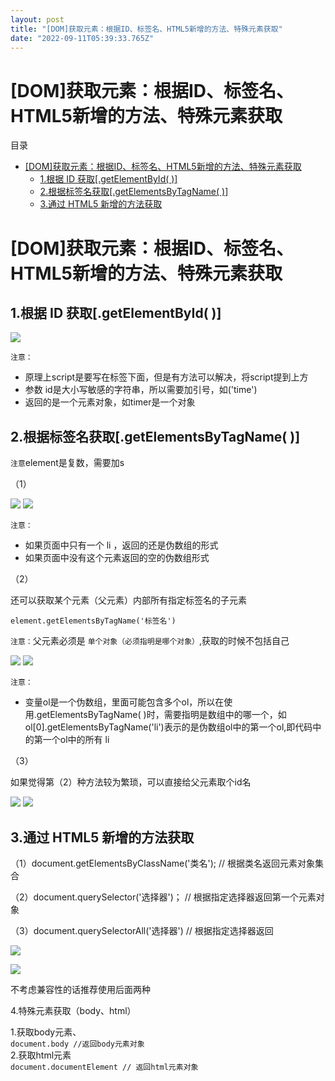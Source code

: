 ```yaml
---
layout: post
title: "[DOM]获取元素：根据ID、标签名、HTML5新增的方法、特殊元素获取"
date: "2022-09-11T05:39:33.765Z"
---
```

\[DOM\]获取元素：根据ID、标签名、HTML5新增的方法、特殊元素获取
======================================

目录

*   [\[DOM\]获取元素：根据ID、标签名、HTML5新增的方法、特殊元素获取](#dom获取元素根据id标签名html5新增的方法特殊元素获取)
    *   [1.根据 ID 获取\[.getElementById( )\]](#1根据-id-获取getelementbyid-)
    *   [2.根据标签名获取\[.getElementsByTagName( )\]](#2根据标签名获取getelementsbytagname-)
    *   [3.通过 HTML5 新增的方法获取](#3通过-html5-新增的方法获取)

\[DOM\]获取元素：根据ID、标签名、HTML5新增的方法、特殊元素获取
======================================

1.根据 ID 获取\[.getElementById( )\]
--------------------------------

![](https://img2022.cnblogs.com/blog/2959421/202209/2959421-20220911110143555-540857624.png)

`注意：`

*   原理上script是要写在标签下面，但是有方法可以解决，将script提到上方
*   参数 id是大小写敏感的字符串，所以需要加引号，如('time')
*   返回的是一个元素对象，如timer是一个对象

2.根据标签名获取\[.getElementsByTagName( )\]
-------------------------------------

`注意`element是复数，需要加s

（1）

![](https://img2022.cnblogs.com/blog/2959421/202209/2959421-20220911110144526-1445743947.png) ![](https://img2022.cnblogs.com/blog/2959421/202209/2959421-20220911110145190-939279217.png)

`注意：`

*   如果页面中只有一个 li ，返回的还是伪数组的形式
*   如果页面中没有这个元素返回的空的伪数组形式

（2）

还可以获取某个元素（父元素）内部所有指定标签名的子元素

`element.getElementsByTagName('标签名')`

`注意：`父元素必须是 `单个对象（必须指明是哪个对象）`,获取的时候不包括自己

![](https://img2022.cnblogs.com/blog/2959421/202209/2959421-20220911110145870-1789880628.png) ![](https://img2022.cnblogs.com/blog/2959421/202209/2959421-20220911110146393-845635838.png)

`注意：`

*   变量ol是一个伪数组，里面可能包含多个ol，所以在使用.getElementsByTagName( )时，需要指明是数组中的哪一个，如 ol\[0\].getElementsByTagName('li')表示的是伪数组ol中的第一个ol,即代码中的第一个ol中的所有 li

（3）

如果觉得第（2）种方法较为繁琐，可以直接给父元素取个id名

![](https://img2022.cnblogs.com/blog/2959421/202209/2959421-20220911110146755-1525527161.png) ![](https://img2022.cnblogs.com/blog/2959421/202209/2959421-20220911110147310-294545564.png)

3.通过 HTML5 新增的方法获取
------------------

（1）document.getElementsByClassName('类名'); // 根据类名返回元素对象集合

（2）document.querySelector('选择器')； // 根据指定选择器返回第一个元素对象

（3）document.querySelectorAll('选择器') // 根据指定选择器返回

![](https://img2022.cnblogs.com/blog/2959421/202209/2959421-20220911110147781-206614828.png)

![](https://img2022.cnblogs.com/blog/2959421/202209/2959421-20220911110142563-1401557191.png)

不考虑兼容性的话推荐使用后面两种

4.特殊元素获取（body、html）

1.获取body元素、  
`document.body //返回body元素对象`  
2.获取html元素  
`document.documentElement // 返回html元素对象`